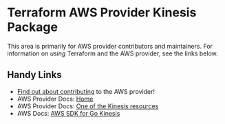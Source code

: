 # Terraform AWS Provider Kinesis Package

This area is primarily for AWS provider contributors and maintainers. For information on _using_ Terraform and the AWS provider, see the links below.

## Handy Links

* [Find out about contributing](https://hashicorp.github.io/terraform-provider-aws/#contribute) to the AWS provider!
* AWS Provider Docs: [Home](https://registry.terraform.io/providers/hashicorp/aws/latest/docs)
* AWS Provider Docs: [One of the Kinesis resources](https://registry.terraform.io/providers/hashicorp/aws/latest/docs/resources/kinesis_stream)
* AWS Docs: [AWS SDK for Go Kinesis](https://docs.aws.amazon.com/sdk-for-go/api/service/kinesis/)
